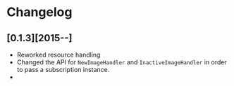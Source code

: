 Changelog
=========

[0.1.3][2015-**-**]
-------------------
 * Reworked resource handling 
 * Changed the API for `NewImageHandler` and `InactiveImageHandler` in order to pass a subscription instance.
 * 


